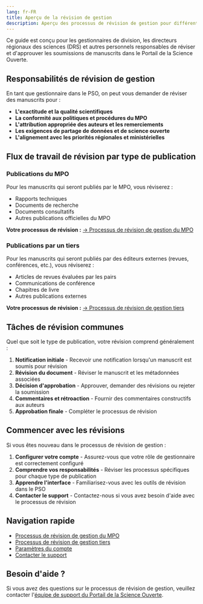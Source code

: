 ```yaml
---
lang: fr-FR
title: Aperçu de la révision de gestion
description: Aperçu des processus de révision de gestion pour différents types de publications
---
```


Ce guide est conçu pour les gestionnaires de division, les directeurs régionaux des sciences (DRS) et autres personnels responsables de réviser et d'approuver les soumissions de manuscrits dans le Portail de la Science Ouverte.

## Responsabilités de révision de gestion

En tant que gestionnaire dans le PSO, on peut vous demander de réviser des manuscrits pour :

- **L'exactitude et la qualité scientifiques**
- **La conformité aux politiques et procédures du MPO**
- **L'attribution appropriée des auteurs et les remerciements**
- **Les exigences de partage de données et de science ouverte**
- **L'alignement avec les priorités régionales et ministérielles**

## Flux de travail de révision par type de publication

### Publications du MPO

Pour les manuscrits qui seront publiés par le MPO, vous réviserez :

- Rapports techniques
- Documents de recherche
- Documents consultatifs
- Autres publications officielles du MPO

**Votre processus de révision :**
[→ Processus de révision de gestion du MPO](/fr/dfo/management-review-process.html)

### Publications par un tiers

Pour les manuscrits qui seront publiés par des éditeurs externes (revues, conférences, etc.), vous réviserez :

- Articles de revues évaluées par les pairs
- Communications de conférence
- Chapitres de livre
- Autres publications externes

**Votre processus de révision :**
[→ Processus de révision de gestion tiers](/fr/third-party/management-review-process.html)

## Tâches de révision communes

Quel que soit le type de publication, votre révision comprend généralement :

1. **Notification initiale** - Recevoir une notification lorsqu'un manuscrit est soumis pour révision
2. **Révision du document** - Réviser le manuscrit et les métadonnées associées
3. **Décision d'approbation** - Approuver, demander des révisions ou rejeter la soumission
4. **Commentaires et rétroaction** - Fournir des commentaires constructifs aux auteurs
5. **Approbation finale** - Compléter le processus de révision

## Commencer avec les révisions

Si vous êtes nouveau dans le processus de révision de gestion :

1. **Configurer votre compte** - Assurez-vous que votre rôle de gestionnaire est correctement configuré
2. **Comprendre vos responsabilités** - Réviser les processus spécifiques pour chaque type de publication
3. **Apprendre l'interface** - Familiarisez-vous avec les outils de révision dans le PSO
4. **Contacter le support** - Contactez-nous si vous avez besoin d'aide avec le processus de révision

## Navigation rapide

- [Processus de révision de gestion du MPO](/fr/dfo/management-review-process.html)
- [Processus de révision de gestion tiers](/fr/third-party/management-review-process.html)
- [Paramètres du compte](/fr/account/settings.html)
- [Contacter le support](/fr/account/contact-support.html)

## Besoin d'aide ?

Si vous avez des questions sur le processus de révision de gestion, veuillez contacter l'[équipe de support du Portail de la Science Ouverte](mailto:DFO.OpenScience-ScienceOuverte.MPO@dfo-mpo.gc.ca).
